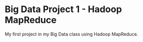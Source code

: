 # Big Data Project 1 - Hadoop MapReduce
My first project in my Big Data class using Hadoop MapReduce.
